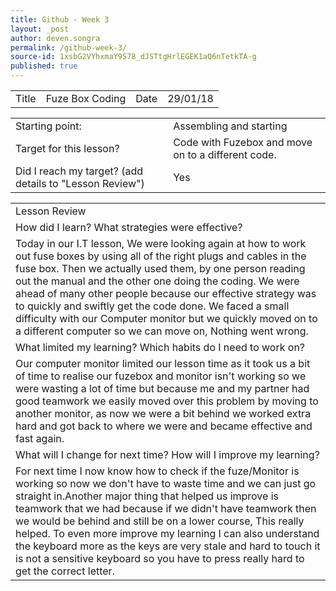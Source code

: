 ```yaml
---
title: Github - Week 3
layout: _post
author: deven.songra
permalink: /github-week-3/
source-id: 1xsbG2VYhxmaY9S78_dJSTtgHrlEGEK1aQ6nTetkTA-g
published: true
---
```

<table>
  <tr>
    <td>Title</td>
    <td>Fuze Box Coding </td>
    <td>Date</td>
    <td>29/01/18</td>
  </tr>
</table>


<table>
  <tr>
    <td>Starting point:</td>
    <td>Assembling and starting </td>
  </tr>
  <tr>
    <td>Target for this lesson?</td>
    <td>Code with Fuzebox and move on to a different code.</td>
  </tr>
  <tr>
    <td>Did I reach my target? 
(add details to "Lesson Review")</td>
    <td> Yes </td>
  </tr>
</table>


<table>
  <tr>
    <td>Lesson Review</td>
  </tr>
  <tr>
    <td>How did I learn? What strategies were effective? </td>
  </tr>
  <tr>
    <td>Today in our I.T lesson, We were looking again at how to work out fuse boxes by using all of the right plugs and cables in the fuse box. Then we actually used them, by one person reading out the manual and the other one doing the coding. We were ahead of many other people because our effective strategy was to quickly and swiftly get the code done. We faced a small difficulty with our Computer monitor but we quickly moved on to a different computer so we can move on, Nothing went wrong. </td>
  </tr>
  <tr>
    <td>What limited my learning? Which habits do I need to work on? </td>
  </tr>
  <tr>
    <td>Our computer monitor limited our lesson time as it took us a bit of time to realise our fuzebox and monitor isn't working so we were wasting a lot of time but because me and my partner had good teamwork we easily moved over this problem by moving to another monitor, as now we were a bit behind we worked extra hard and got back to where we were and became effective and fast again.</td>
  </tr>
  <tr>
    <td>What will I change for next time? How will I improve my learning?</td>
  </tr>
  <tr>
    <td>For next time I now know how to check if the fuze/Monitor is working so now we don't have to waste time and we can just go straight in.Another major thing that helped us improve is teamwork that we had because if we didn't have teamwork then we would be behind and still be on a lower course, This really helped. To even more improve my learning I can also understand the keyboard more as the keys are very stale and hard to touch it is not a sensitive keyboard so you have to press really hard to get the correct letter.</td>
  </tr>
</table>


